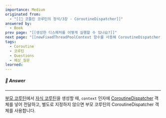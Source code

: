```yaml
---
importance: Medium
originated from:
  - "[[📘 코틀린 코루틴의 정석/3장 - CoroutineDispatcher]]"
answered by:
  - Book
prev page: "[[생성한 디스패처를 어떻게 실행할 수 있나요?]]"
next page: "[[newFixedThreadPoolContext 함수를 사용해 CoroutineDispatcher 객체를 생성하면 왜 경고를 출력할까요?]]"
tags:
  - Coroutine
  - 코루틴
  - Questions
  - 예상_질문
learned:
---
```

##### 💬 Answer
---
[부모 코루틴](부모%20코루틴.md)에서 [자식 코루틴](자식%20코루틴.md)을 생성할 때, `context` 인자에 [CoroutineDispatcher](CoroutineDispatcher.md) 객체를 넣어 전달하고, 별도로 지정하지 않으면 부모 코루틴의 CoroutineDispatcher 객체를 사용합니다.

